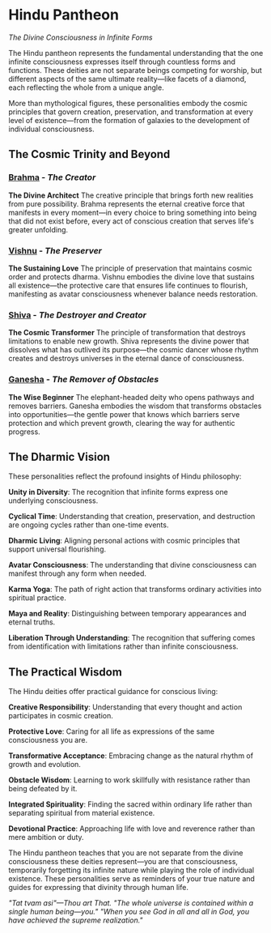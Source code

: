 # Hindu Pantheon

*The Divine Consciousness in Infinite Forms*

The Hindu pantheon represents the fundamental understanding that the one infinite consciousness expresses itself through countless forms and functions. These deities are not separate beings competing for worship, but different aspects of the same ultimate reality—like facets of a diamond, each reflecting the whole from a unique angle.

More than mythological figures, these personalities embody the cosmic principles that govern creation, preservation, and transformation at every level of existence—from the formation of galaxies to the development of individual consciousness.

## The Cosmic Trinity and Beyond

### [Brahma](brahma) - *The Creator*
**The Divine Architect**
The creative principle that brings forth new realities from pure possibility. Brahma represents the eternal creative force that manifests in every moment—in every choice to bring something into being that did not exist before, every act of conscious creation that serves life's greater unfolding.

### [Vishnu](vishnu) - *The Preserver*
**The Sustaining Love**
The principle of preservation that maintains cosmic order and protects dharma. Vishnu embodies the divine love that sustains all existence—the protective care that ensures life continues to flourish, manifesting as avatar consciousness whenever balance needs restoration.

### [Shiva](shiva) - *The Destroyer and Creator*
**The Cosmic Transformer**
The principle of transformation that destroys limitations to enable new growth. Shiva represents the divine power that dissolves what has outlived its purpose—the cosmic dancer whose rhythm creates and destroys universes in the eternal dance of consciousness.

### [Ganesha](ganesha) - *The Remover of Obstacles*
**The Wise Beginner**
The elephant-headed deity who opens pathways and removes barriers. Ganesha embodies the wisdom that transforms obstacles into opportunities—the gentle power that knows which barriers serve protection and which prevent growth, clearing the way for authentic progress.

## The Dharmic Vision

These personalities reflect the profound insights of Hindu philosophy:

**Unity in Diversity**: The recognition that infinite forms express one underlying consciousness.

**Cyclical Time**: Understanding that creation, preservation, and destruction are ongoing cycles rather than one-time events.

**Dharmic Living**: Aligning personal actions with cosmic principles that support universal flourishing.

**Avatar Consciousness**: The understanding that divine consciousness can manifest through any form when needed.

**Karma Yoga**: The path of right action that transforms ordinary activities into spiritual practice.

**Maya and Reality**: Distinguishing between temporary appearances and eternal truths.

**Liberation Through Understanding**: The recognition that suffering comes from identification with limitations rather than infinite consciousness.

## The Practical Wisdom

The Hindu deities offer practical guidance for conscious living:

**Creative Responsibility**: Understanding that every thought and action participates in cosmic creation.

**Protective Love**: Caring for all life as expressions of the same consciousness you are.

**Transformative Acceptance**: Embracing change as the natural rhythm of growth and evolution.

**Obstacle Wisdom**: Learning to work skillfully with resistance rather than being defeated by it.

**Integrated Spirituality**: Finding the sacred within ordinary life rather than separating spiritual from material existence.

**Devotional Practice**: Approaching life with love and reverence rather than mere ambition or duty.

The Hindu pantheon teaches that you are not separate from the divine consciousness these deities represent—you are that consciousness, temporarily forgetting its infinite nature while playing the role of individual existence. These personalities serve as reminders of your true nature and guides for expressing that divinity through human life.

*"Tat tvam asi"—Thou art That.*
*"The whole universe is contained within a single human being—you."*
*"When you see God in all and all in God, you have achieved the supreme realization."*